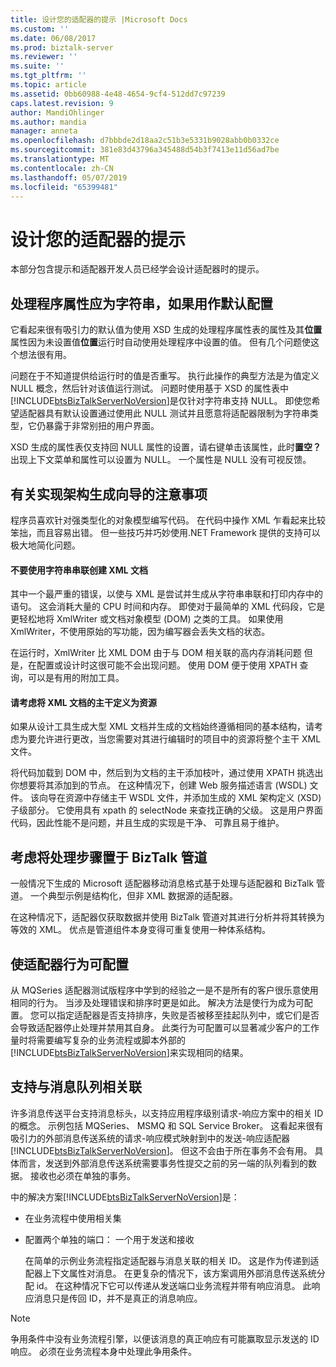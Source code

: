 ```yaml
---
title: 设计您的适配器的提示 |Microsoft Docs
ms.custom: ''
ms.date: 06/08/2017
ms.prod: biztalk-server
ms.reviewer: ''
ms.suite: ''
ms.tgt_pltfrm: ''
ms.topic: article
ms.assetid: 0bb60988-4e48-4654-9cf4-512dd7c97239
caps.latest.revision: 9
author: MandiOhlinger
ms.author: mandia
manager: anneta
ms.openlocfilehash: d7bbbde2d18aa2c51b3e5331b9028abb0b0332ce
ms.sourcegitcommit: 381e83d43796a345488d54b3f7413e11d56ad7be
ms.translationtype: MT
ms.contentlocale: zh-CN
ms.lasthandoff: 05/07/2019
ms.locfileid: "65399481"
---
```

# <a name="tips-for-designing-your-adapter"></a>设计您的适配器的提示
本部分包含提示和适配器开发人员已经学会设计适配器时的提示。  
  
## <a name="handler-properties-should-be-strings-if-used-as-default-configurations"></a>处理程序属性应为字符串，如果用作默认配置  
 它看起来很有吸引力的默认值为使用 XSD 生成的处理程序属性表的属性及其**位置**属性因为未设置值**位置**运行时自动使用处理程序中设置的值。 但有几个问题使这个想法很有用。  
  
 问题在于不知道提供给运行时的值是否重写。 执行此操作的典型方法是为值定义 NULL 概念，然后针对该值运行测试。 问题时使用基于 XSD 的属性表中[!INCLUDE[btsBizTalkServerNoVersion](../includes/btsbiztalkservernoversion-md.md)]是仅针对字符串支持 NULL。 即使您希望适配器具有默认设置通过使用此 NULL 测试并且愿意将适配器限制为字符串类型，它仍暴露于非常别扭的用户界面。  
  
 XSD 生成的属性表仅支持回 NULL 属性的设置，请右键单击该属性，此时**置空？** 出现上下文菜单和属性可以设置为 NULL。 一个属性是 NULL 没有可视反馈。  
  
## <a name="considerations-for-implementing-schema-generation-wizards"></a>有关实现架构生成向导的注意事项  
 程序员喜欢针对强类型化的对象模型编写代码。 在代码中操作 XML 乍看起来比较笨拙，而且容易出错。 但一些技巧并巧妙使用.NET Framework 提供的支持可以极大地简化问题。  
  
#### <a name="do-not-create-xml-documents-with-string-concatenation"></a>不要使用字符串串联创建 XML 文档  
 其中一个最严重的错误，以使与 XML 是尝试并生成从字符串串联和打印内存中的语句。 这会消耗大量的 CPU 时间和内存。 即使对于最简单的 XML 代码段，它是更轻松地将 XmlWriter 或文档对象模型 (DOM) 之类的工具。 如果使用 XmlWriter，不使用原始的写功能，因为编写器会丢失文档的状态。  
  
 在运行时，XmlWriter 比 XML DOM 由于与 DOM 相关联的高内存消耗问题 但是，在配置或设计时这很可能不会出现问题。 使用 DOM 便于使用 XPATH 查询，可以是有用的附加工具。  
  
#### <a name="consider-defining-the-skeleton-of-your-xml-document-as-a-resource"></a>请考虑将 XML 文档的主干定义为资源  
 如果从设计工具生成大型 XML 文档并生成的文档始终遵循相同的基本结构，请考虑为要允许进行更改，当您需要对其进行编辑时的项目中的资源将整个主干 XML 文件。  
  
 将代码加载到 DOM 中，然后到为文档的主干添加枝叶，通过使用 XPATH 挑选出你想要将其添加到的节点。 在这种情况下，创建 Web 服务描述语言 (WSDL) 文件。 该向导在资源中存储主干 WSDL 文件，并添加生成的 XML 架构定义 (XSD) 子级部分。 它使用具有 xpath 的 selectNode 来查找正确的父级。 这是用户界面代码，因此性能不是问题，并且生成的实现是干净、 可靠且易于维护。  
  
## <a name="consider-placing-processing-steps-in-the-biztalk-pipeline"></a>考虑将处理步骤置于 BizTalk 管道  
 一般情况下生成的 Microsoft 适配器移动消息格式基于处理与适配器和 BizTalk 管道。 一个典型示例是结构化，但非 XML 数据源的适配器。  
  
 在这种情况下，适配器仅获取数据并使用 BizTalk 管道对其进行分析并将其转换为等效的 XML。 优点是管道组件本身变得可重复使用一种体系结构。  
  
## <a name="make-adapter-behavior-configurable"></a>使适配器行为可配置  
 从 MQSeries 适配器测试版程序中学到的经验之一是不是所有的客户很乐意使用相同的行为。 当涉及处理错误和排序时更是如此。 解决方法是使行为成为可配置。 您可以指定适配器是否支持排序，失败是否被移至挂起队列中，或它们是否会导致适配器停止处理并禁用其自身。 此类行为可配置可以显著减少客户的工作量时将需要编写复杂的业务流程或脚本外部的[!INCLUDE[btsBizTalkServerNoVersion](../includes/btsbiztalkservernoversion-md.md)]来实现相同的结果。  
  
## <a name="support-correlation-with-message-queues"></a>支持与消息队列相关联  
 许多消息传送平台支持消息标头，以支持应用程序级别请求-响应方案中的相关 ID 的概念。 示例包括 MQSeries、 MSMQ 和 SQL Service Broker。 这看起来很有吸引力的外部消息传送系统的请求-响应模式映射到中的发送-响应适配器[!INCLUDE[btsBizTalkServerNoVersion](../includes/btsbiztalkservernoversion-md.md)]。 但这不会由于所在事务不会有用。 具体而言，发送到外部消息传送系统需要事务性提交之前的另一端的队列看到的数据。 接收也必须在单独的事务。  
  
 中的解决方案[!INCLUDE[btsBizTalkServerNoVersion](../includes/btsbiztalkservernoversion-md.md)]是：  
  
- 在业务流程中使用相关集  
  
- 配置两个单独的端口： 一个用于发送和接收  
  
  在简单的示例业务流程指定适配器与消息关联的相关 ID。 这是作为传递到适配器上下文属性对消息。 在更复杂的情况下，该方案调用外部消息传送系统分配 id。 在这种情况下它可以传递从发送端口业务流程并带有响应消息。 此响应消息只是传回 ID，并不是真正的消息响应。  
  
> [!NOTE]
>  争用条件中没有业务流程引擎，以便该消息的真正响应有可能赢取显示发送的 ID 响应。 必须在业务流程本身中处理此争用条件。